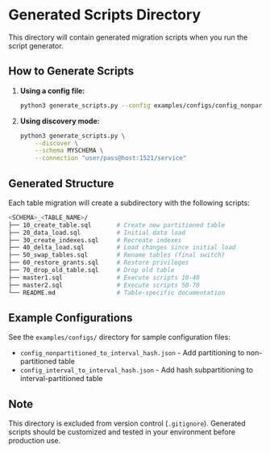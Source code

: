 # Generated Scripts Directory

This directory will contain generated migration scripts when you run the script generator.

## How to Generate Scripts

1. **Using a config file:**

   ```bash
   python3 generate_scripts.py --config examples/configs/config_nonpartitioned_to_interval_hash.json
   ```

2. **Using discovery mode:**

   ```bash
   python3 generate_scripts.py \
       --discover \
       --schema MYSCHEMA \
       --connection "user/pass@host:1521/service"
   ```

## Generated Structure

Each table migration will create a subdirectory with the following scripts:

```bash
<SCHEMA>_<TABLE_NAME>/
├── 10_create_table.sql       # Create new partitioned table
├── 20_data_load.sql          # Initial data load
├── 30_create_indexes.sql     # Recreate indexes
├── 40_delta_load.sql         # Load changes since initial load
├── 50_swap_tables.sql        # Rename tables (final switch)
├── 60_restore_grants.sql     # Restore privileges
├── 70_drop_old_table.sql     # Drop old table
├── master1.sql               # Execute scripts 10-40
├── master2.sql               # Execute scripts 50-70
└── README.md                 # Table-specific documentation
```

## Example Configurations

See the `examples/configs/` directory for sample configuration files:

- `config_nonpartitioned_to_interval_hash.json` - Add partitioning to non-partitioned table
- `config_interval_to_interval_hash.json` - Add hash subpartitioning to interval-partitioned table

## Note

This directory is excluded from version control (`.gitignore`). Generated scripts should be customized and tested in your environment before production use.
